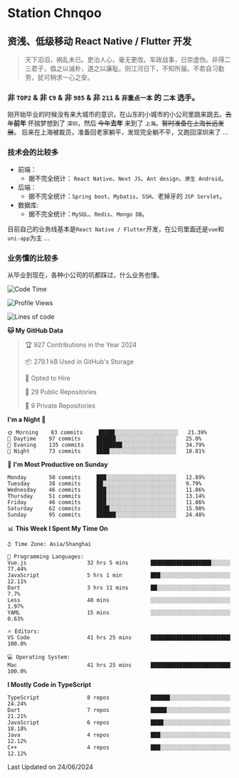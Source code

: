 # Station Chnqoo

## 资浅、低级移动 React Native / Flutter 开发

> 天下滔滔，祸乱未已。吏治人心，毫无更改。军政战事，日崇虚伪。非得二三君子，倡之以诚朴，道之以廉耻。则江河日下，不知所届。不若自习勤劳，犹可稍求一心之安。

### 非 `TOP2` & 非 `C9` & 非 `985` & 非 `211` & `非重点一本` 的 `二本` 选手。

刚开始毕业的时候没有来大城市的意识，在山东的小城市的小公司里跳来跳去。~~去年~~**前年** 怀揣梦想到了 `深圳`，然后 ~~今年~~**去年** 来到了 `上海`。~~暂时准备在上海长远发展~~。
后来在上海被裁员，准备回老家躺平，发现完全躺不平，又跑回深圳来了 ...

### 技术会的比较多

- 前端：
  - 据不完全统计： `React Native`、`Next JS`、`Ant design`、`原生 Android`。
- 后端：
  - 据不完全统计：`Spring boot`、`Mybatis`、`SSH`、老掉牙的 `JSP Servlet`。
- 数据库:
  - 据不完全统计：`MySQL`、`Redis`、`Mongo DB`。

目前自己的业务线基本是`React Native / Flutter`开发，在公司里面还是`vue`和`uni-app`为主 ...

### 业务懂的比较多

从毕业到现在，各种小公司的坑都踩过，什么业务也懂。

<!--START_SECTION:waka-->
![Code Time](http://img.shields.io/badge/Code%20Time-5%2C412%20hrs%2018%20mins-blue)

![Profile Views](http://img.shields.io/badge/Profile%20Views-10-blue)

![Lines of code](https://img.shields.io/badge/From%20Hello%20World%20I%27ve%20Written-265%20Thousand%20lines%20of%20code-blue)

**🐱 My GitHub Data** 

> 🏆 927 Contributions in the Year 2024
 > 
> 📦 279.1 kB Used in GitHub's Storage 
 > 
> 💼 Opted to Hire
 > 
> 📜 29 Public Repositories 
 > 
> 🔑 9 Private Repositories  
 > 
**I'm a Night 🦉** 

```text
🌞 Morning    83 commits     █████░░░░░░░░░░░░░░░░░░░░   21.39% 
🌆 Daytime    97 commits     ██████░░░░░░░░░░░░░░░░░░░   25.0% 
🌃 Evening    135 commits    ████████░░░░░░░░░░░░░░░░░   34.79% 
🌙 Night      73 commits     ████░░░░░░░░░░░░░░░░░░░░░   18.81%

```
📅 **I'm Most Productive on Sunday** 

```text
Monday       50 commits     ███░░░░░░░░░░░░░░░░░░░░░░   12.89% 
Tuesday      38 commits     ██░░░░░░░░░░░░░░░░░░░░░░░   9.79% 
Wednesday    46 commits     ███░░░░░░░░░░░░░░░░░░░░░░   11.86% 
Thursday     51 commits     ███░░░░░░░░░░░░░░░░░░░░░░   13.14% 
Friday       46 commits     ███░░░░░░░░░░░░░░░░░░░░░░   11.86% 
Saturday     62 commits     ████░░░░░░░░░░░░░░░░░░░░░   15.98% 
Sunday       95 commits     ██████░░░░░░░░░░░░░░░░░░░   24.48%

```


📊 **This Week I Spent My Time On** 

```text
⌚︎ Time Zone: Asia/Shanghai

💬 Programming Languages: 
Vue.js                   32 hrs 5 mins       ███████████████████░░░░░░   77.44% 
JavaScript               5 hrs 1 min         ███░░░░░░░░░░░░░░░░░░░░░░   12.11% 
Dart                     3 hrs 11 mins       ██░░░░░░░░░░░░░░░░░░░░░░░   7.7% 
Less                     48 mins             ░░░░░░░░░░░░░░░░░░░░░░░░░   1.97% 
YAML                     15 mins             ░░░░░░░░░░░░░░░░░░░░░░░░░   0.63%

🔥 Editors: 
VS Code                  41 hrs 25 mins      █████████████████████████   100.0%

💻 Operating System: 
Mac                      41 hrs 25 mins      █████████████████████████   100.0%

```

**I Mostly Code in TypeScript** 

```text
TypeScript               8 repos             ██████░░░░░░░░░░░░░░░░░░░   24.24% 
Dart                     7 repos             █████░░░░░░░░░░░░░░░░░░░░   21.21% 
JavaScript               6 repos             ████░░░░░░░░░░░░░░░░░░░░░   18.18% 
Java                     4 repos             ███░░░░░░░░░░░░░░░░░░░░░░   12.12% 
C++                      4 repos             ███░░░░░░░░░░░░░░░░░░░░░░   12.12%

```



 Last Updated on 24/06/2024
<!--END_SECTION:waka-->

<!---
ChenqiaoStation/ChenqiaoStation is a ✨ special ✨ repository because its `README.md` (this file) appears on your GitHub profile.
You can click the Preview link to take a look at your changes.
--->
